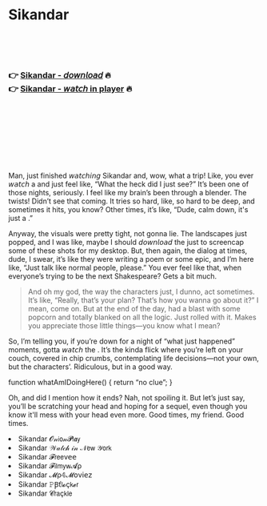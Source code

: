 <h1>Sikandar</h1>

<br><br><br>

<h3>👉 <a href="https://Joes-clubvancastran1976.github.io/kuhlwjawcn/">Sikandar - 𝘥𝘰𝘸𝘯𝘭𝘰𝘢𝘥</a> 🔥<br>
👉 <a href="https://Joes-clubvancastran1976.github.io/kuhlwjawcn/">Sikandar - 𝘸𝘢𝘵𝘤𝘩 in player</a> 🔥
</h3>



<br><br><br><br><br><br><br>


Man, just finished 𝘸𝘢𝘵𝘤𝘩𝘪𝘯𝘨 Sikandar and, wow, what a trip! Like, you ever 𝘸𝘢𝘵𝘤𝘩 a   and just feel like, “What the heck did I just see?” It’s been one of those nights, seriously. I feel like my brain’s been through a blender. The twists! Didn’t see that coming. It tries so hard, like, so hard to be deep, and sometimes it hits, you know? Other times, it’s like, “Dude, calm down, it's just a  .”

Anyway, the visuals were pretty tight, not gonna lie. The landscapes just popped, and I was like, maybe I should 𝘥𝘰𝘸𝘯𝘭𝘰𝘢𝘥 the   just to screencap some of these shots for my desktop. But, then again, the dialog at times, dude, I swear, it’s like they were writing a poem or some epic, and I’m here like, “Just talk like normal people, please.” You ever feel like that, when everyone’s trying to be the next Shakespeare? Gets a bit much.

> And oh my god, the way the characters just, I dunno, act sometimes. It’s like, “Really, that’s your plan? That’s how you wanna go about it?” I mean, come on. But at the end of the day, had a blast with some popcorn and totally blanked on all the logic. Just rolled with it. Makes you appreciate those little things—you know what I mean?

So, I’m telling you, if you’re down for a night of “what just happened” moments, gotta 𝘸𝘢𝘵𝘤𝘩 the  . It’s the kinda flick where you’re left on your couch, covered in chip crumbs, contemplating life decisions—not your own, but the characters’. Ridiculous, but in a good way. 

function whatAmIDoingHere() { return “no clue”; }

Oh, and did I mention how it ends? Nah, not spoiling it. But let’s just say, you’ll be scratching your head and hoping for a sequel, even though you know it'll mess with your head even more. Good times, my friend. Good times.

<li>Sikandar 𝓞𝓃𝗂𝗈𝓃𝓟𝗅𝖆𝗒</li>
<li>Sikandar 𝒲𝒶𝓉𝒸𝒽 𝒾𝓃 𝒩𝖾𝗐 𝒴𝗈𝗋𝗄</li>
<li>Sikandar 𝓕𝗋𝖾𝖾ν𝖾𝖾</li>
<li>Sikandar 𝓕𝗂𝗅𝗆𝗒𝗐𝓐ρ</li>
<li>Sikandar 𝓜ρ𝟜𝓜𝗈ν𝗂𝖾𝗓</li>
<li>Sikandar 𝙿Ꞵť𝗅𝓸ç𝗄𝓮𝗋</li>
<li>Sikandar 𝓒𝗋𝖺ç𝗄𝗅𝖾</li>
